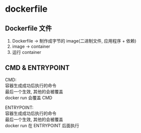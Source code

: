 # dockerfile

## Dockerfile 文件

1. Dockerfile -> 制作成字节的 image(二进制文件, 应用程序 + 依赖)
2. image -> container
3. 运行 container

## CMD & ENTRYPOINT

CMD:  
容器生成成功后执行的命令   
最后一个生效, 其他的会被覆盖  
docker run 会覆盖 CMD

ENTRYPOINT:  
容器生成成功后执行的命令  
最后一个生效, 其他的会被覆盖  
docker run 在 ENTRYPOINT 后面执行  
